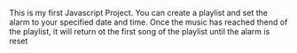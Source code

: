 This is my first Javascript Project. You can create a playlist and set the alarm to your specified date and time. Once the music has reached thend of the playlist, it will return ot the first song of the playlist until the alarm is reset
